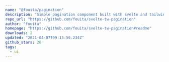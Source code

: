 ```yaml
---
name: "@fouita/pagination"
description: "Simple pagination component built with svelte and tailwindcss"
repo_url: "https://github.com/fouita/svelte-tw-pagination"
author: "fouita"
homepage: "https://github.com/fouita/svelte-tw-pagination#readme"
downloads: 2
updated: "2021-04-07T09:15:56.234Z"
github_stars: 20
tags: 
  - ui
---
```


